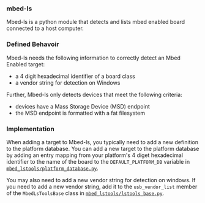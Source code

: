 ### mbed-ls

Mbed-ls is a python module that detects and lists mbed enabled board connected to a host computer. 

### Defined Behavoir

Mbed-ls needs the following information to correctly detect an Mbed Enabled target:
 - a 4 digit hexadecimal identifier of a board class
 - a vendor string for detection on Windows
 
Further, Mbed-ls only detects devices that meet the following criteria:
 - devices have a Mass Storage Device (MSD) endpoint
 - the MSD endpoint is formatted with a fat filesystem
 
### Implementation

When adding a target to Mbed-ls, you typically need to add a new definition to the platform database. You can add a new target to the platform database by adding an entry mapping from your platform's 4 diget hexadecimal identifier to the name of the board to the `DEFAULT_PLATFORM_DB` variable in [`mbed_lstools/platform_database.py`](https://github.com/ARMmbed/mbed-ls/blob/master/mbed_lstools/platform_database.py).

You may also need to add a new vendor string for detection on windows. If you need to add a new vendor string, add it to the `usb_vendor_list` member of the `MbedLsToolsBase` class in [`mbed_lstools/lstools_base.py`](https://github.com/ARMmbed/mbed-ls/blob/master/mbed_lstools/lstools_base.py).
